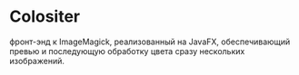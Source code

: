 Colositer
=========

фронт-энд к ImageMagick, реализованный на JavaFX, обеспечивающий превью и последующую обработку цвета сразу нескольких изображений.
